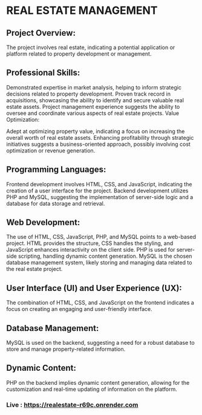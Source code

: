 # REAL ESTATE MANAGEMENT

## Project Overview:

The project involves real estate, indicating a potential application or platform related to property development or management.

## Professional Skills:

Demonstrated expertise in market analysis, helping to inform strategic decisions related to property development.
Proven track record in acquisitions, showcasing the ability to identify and secure valuable real estate assets.
Project management experience suggests the ability to oversee and coordinate various aspects of real estate projects.
Value Optimization:

Adept at optimizing property value, indicating a focus on increasing the overall worth of real estate assets.
Enhancing profitability through strategic initiatives suggests a business-oriented approach, possibly involving cost optimization or revenue generation.

## Programming Languages:

Frontend development involves HTML, CSS, and JavaScript, indicating the creation of a user interface for the project.
Backend development utilizes PHP and MySQL, suggesting the implementation of server-side logic and a database for data storage and retrieval.

## Web Development:

The use of HTML, CSS, JavaScript, PHP, and MySQL points to a web-based project.
HTML provides the structure, CSS handles the styling, and JavaScript enhances interactivity on the client side.
PHP is used for server-side scripting, handling dynamic content generation.
MySQL is the chosen database management system, likely storing and managing data related to the real estate project.

## User Interface (UI) and User Experience (UX):

The combination of HTML, CSS, and JavaScript on the frontend indicates a focus on creating an engaging and user-friendly interface.

## Database Management:

MySQL is used on the backend, suggesting a need for a robust database to store and manage property-related information.

## Dynamic Content:

PHP on the backend implies dynamic content generation, allowing for the customization and real-time updating of information on the platform.

### Live : https://realestate-r69c.onrender.com
